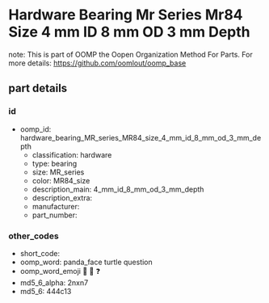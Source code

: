 # Hardware Bearing Mr Series Mr84 Size 4 mm ID 8 mm OD 3 mm Depth  

note: This is part of OOMP the Oopen Organization Method For Parts. For more details: https://github.com/oomlout/oomp_base

##  part details





### id
* oomp_id: hardware_bearing_MR_series_MR84_size_4_mm_id_8_mm_od_3_mm_depth
  * classification: hardware
  * type: bearing
  * size: MR_series
  * color: MR84_size
  * description_main: 4_mm_id_8_mm_od_3_mm_depth
  * description_extra: 
  * manufacturer: 
  * part_number: 

### other_codes
* short_code: 
* oomp_word: panda_face turtle question
* oomp_word_emoji :panda_face: :turtle: :question:
* md5_6_alpha: 2nxn7
* md5_6: 444c13